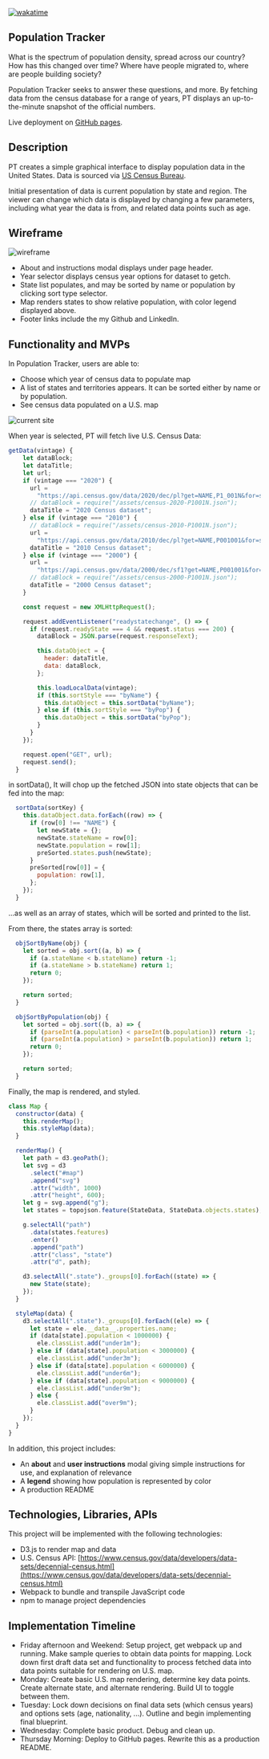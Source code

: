 [![wakatime](https://wakatime.com/badge/user/0dd08ff7-b57e-4827-bdfc-279693df8d92/project/fd777b0e-9d4b-497c-878d-a0f6199868d8.svg)](https://wakatime.com/badge/user/0dd08ff7-b57e-4827-bdfc-279693df8d92/project/fd777b0e-9d4b-497c-878d-a0f6199868d8)

## Population Tracker

What is the spectrum of population density, spread across our country? How has this changed over time? Where have people migrated to, where are people building society?

Population Tracker seeks to answer these questions, and more. By fetching data from the census database for a range of years, PT displays an up-to-the-minute snapshot of the official numbers.

Live deployment on [GitHub pages](https://evanhundred.github.io/population-tracker).

## Description

PT creates a simple graphical interface to display population data in the United States. Data is sourced via [US Census Bureau](https://www.census.gov/data/developers/data-sets/decennial-census.html).

Initial presentation of data is current population by state and region. The viewer can change which data is displayed by changing a few parameters, including what year the data is from, and related data points such as age.

## Wireframe

![wireframe](./assets/wireframe.png)

- About and instructions modal displays under page header.
- Year selector displays census year options for dataset to getch.
- State list populates, and may be sorted by name or population by clicking sort type selector.
- Map renders states to show relative population, with color legend displayed above.
- Footer links include the my Github and LinkedIn.

## Functionality and MVPs

In Population Tracker, users are able to:

- Choose which year of census data to populate map
- A list of states and territories appears. It can be sorted either by name or by population.
- See census data populated on a U.S. map

<!-- merge issue  -->

![current site](./assets/snapshots/current-site.gif)

When year is selected, PT will fetch live U.S. Census Data:

```javascript
getData(vintage) {
    let dataBlock;
    let dataTitle;
    let url;
    if (vintage === "2020") {
      url =
        "https://api.census.gov/data/2020/dec/pl?get=NAME,P1_001N&for=state:*&key=09beac347deddc9da12be4ca736c435f707ebec2";
      // dataBlock = require("/assets/census-2020-P1001N.json");
      dataTitle = "2020 Census dataset";
    } else if (vintage === "2010") {
      // dataBlock = require("/assets/census-2010-P1001N.json");
      url =
        "https://api.census.gov/data/2010/dec/pl?get=NAME,P001001&for=state:*&key=09beac347deddc9da12be4ca736c435f707ebec2";
      dataTitle = "2010 Census dataset";
    } else if (vintage === "2000") {
      url =
        "https://api.census.gov/data/2000/dec/sf1?get=NAME,P001001&for=state:*&key=09beac347deddc9da12be4ca736c435f707ebec2";
      // dataBlock = require("/assets/census-2000-P1001N.json");
      dataTitle = "2000 Census dataset";
    }

    const request = new XMLHttpRequest();

    request.addEventListener("readystatechange", () => {
      if (request.readyState === 4 && request.status === 200) {
        dataBlock = JSON.parse(request.responseText);

        this.dataObject = {
          header: dataTitle,
          data: dataBlock,
        };

        this.loadLocalData(vintage);
        if (this.sortStyle === "byName") {
          this.dataObject = this.sortData("byName");
        } else if (this.sortStyle === "byPop") {
          this.dataObject = this.sortData("byPop");
        }
      }
    });

    request.open("GET", url);
    request.send();
  }
```

in sortData(), It will chop up the fetched JSON into state objects that can be fed into the map:

```javascript
  sortData(sortKey) {
    this.dataObject.data.forEach((row) => {
      if (row[0] !== "NAME") {
        let newState = {};
        newState.stateName = row[0];
        newState.population = row[1];
        preSorted.states.push(newState);
      }
      preSorted[row[0]] = {
        population: row[1],
      };
    });
  }
```

...as well as an array of states, which will be sorted and printed to the list.

From there, the states array is sorted:

```javascript
  objSortByName(obj) {
    let sorted = obj.sort((a, b) => {
      if (a.stateName < b.stateName) return -1;
      if (a.stateName > b.stateName) return 1;
      return 0;
    });

    return sorted;
  }

  objSortByPopulation(obj) {
    let sorted = obj.sort((b, a) => {
      if (parseInt(a.population) < parseInt(b.population)) return -1;
      if (parseInt(a.population) > parseInt(b.population)) return 1;
      return 0;
    });

    return sorted;
  }
```

Finally, the map is rendered, and styled.

```javascript
class Map {
  constructor(data) {
    this.renderMap();
    this.styleMap(data);
  }

  renderMap() {
    let path = d3.geoPath();
    let svg = d3
      .select("#map")
      .append("svg")
      .attr("width", 1000)
      .attr("height", 600);
    let g = svg.append("g");
    let states = topojson.feature(StateData, StateData.objects.states);

    g.selectAll("path")
      .data(states.features)
      .enter()
      .append("path")
      .attr("class", "state")
      .attr("d", path);

    d3.selectAll(".state")._groups[0].forEach((state) => {
      new State(state);
    });
  }

  styleMap(data) {
    d3.selectAll(".state")._groups[0].forEach((ele) => {
      let state = ele.__data__.properties.name;
      if (data[state].population < 1000000) {
        ele.classList.add("under1m");
      } else if (data[state].population < 3000000) {
        ele.classList.add("under3m");
      } else if (data[state].population < 6000000) {
        ele.classList.add("under6m");
      } else if (data[state].population < 9000000) {
        ele.classList.add("under9m");
      } else {
        ele.classList.add("over9m");
      }
    });
  }
}
```

In addition, this project includes:

- An **about** and **user instructions** modal giving simple instructions for use, and explanation of relevance
- A **legend** showing how population is represented by color
- A production README

## Technologies, Libraries, APIs

This project will be implemented with the following technologies:

- D3.js to render map and data
- U.S. Census API: [https://www.census.gov/data/developers/data-sets/decennial-census.html](https://www.census.gov/data/developers/data-sets/decennial-census.html)
- Webpack to bundle and transpile JavaScript code
- npm to manage project dependencies

## Implementation Timeline

- Friday afternoon and Weekend: Setup project, get webpack up and running. Make sample queries to obtain data points for mapping. Lock down first draft data set and functionality to process fetched data into data points suitable for rendering on U.S. map.
- Monday: Create basic U.S. map rendering, determine key data points. Create alternate state, and alternate rendering. Build UI to toggle between them.
- Tuesday: Lock down decisions on final data sets (which census years) and options sets (age, nationality, ...). Outline and begin implementing final blueprint.
- Wednesday: Complete basic product. Debug and clean up.
- Thursday Morning: Deploy to GitHub pages. Rewrite this as a production README.
